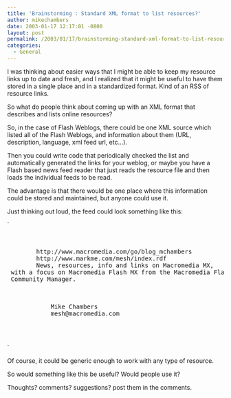 ```yaml
---
title: 'Brainstorming : Standard XML format to list resources?'
author: mikechambers
date: 2003-01-17 12:17:01 -0800
layout: post
permalink: /2003/01/17/brainstorming-standard-xml-format-to-list-resources/
categories:
  - General
---
```



I was thinking about easier ways that I might be able to keep my resource links up to date and fresh, and I realized that it might be useful to have them stored in a single place and in a standardized format. Kind of an RSS of resource links.

So what do people think about coming up with an XML format that describes and lists online resources?  
<!--more-->

  
So, in the case of Flash Weblogs, there could be one XML source which listed all of the Flash Weblogs, and information about them (URL, description, language, xml feed url, etc...). 

Then you could write code that periodically checked the list and automatically generated the links for your weblog, or maybe you have a Flash based news feed reader that just reads the resource file and then loads the individual feeds to be read.

The advantage is that there would be one place where this information could be stored and maintained, but anyone could use it.

Just thinking out loud, the feed could look something like this:

`
<pre><xml>
	<resource name="mesh on mx">
		<url>http://www.macromedia.com/go/blog_mchambers</url>
		<xmlFeed type="RSS 1.0">http://www.markme.com/mesh/index.rdf</xmlFeed>
		<description>News, resources, info and links on Macromedia MX,
 with a focus on Macromedia Flash MX from the Macromedia Flash
 Community Manager.</description>
		<category name="Flash">
		<category name="Cold Fusion">
		<contact>
			<name>Mike Chambers</name>
			<email>mesh@macromedia.com</email>
		</contact>
	</resource>
</xml>
</pre>
<p>`

Of course, it could be generic enough to work with any type of resource.

So would something like this be useful? Would people use it?

Thoughts? comments? suggestions? post them in the comments.